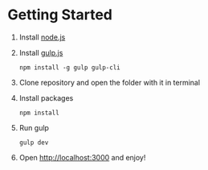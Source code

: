 # Getting Started

1. Install [node.js](https://nodejs.org/en/)

2. Install [gulp.js](https://gulpjs.com/)

      `npm install -g gulp gulp-cli`

3. Clone repository and open the folder with it in terminal

4. Install packages

      `npm install`

5. Run gulp

      `gulp dev`

6. Open [http://localhost:3000](http://localhost:3000/) and enjoy!